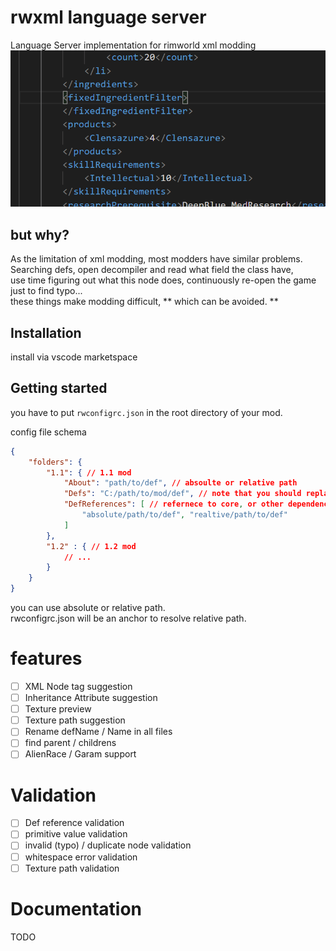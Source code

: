 # rwxml language server
Language Server implementation for rimworld xml modding  
![preview](./Images/gif1.gif)

## but why?

As the limitation of xml modding, most modders have similar problems.  
Searching defs, open decompiler and read what field the class have,  
use time figuring out what this node does, continuously re-open the game just to find typo...  
these things make modding difficult, ** which can be avoided. **

## Installation
install via vscode marketspace

## Getting started

you have to put `rwconfigrc.json` in the root directory of your mod.  

config file schema
```json
{
	"folders": {
		"1.1": { // 1.1 mod
			"About": "path/to/def", // absoulte or relative path
			"Defs": "C:/path/to/mod/def", // note that you should replace "\\" to "/"
			"DefReferences": [ // refernece to core, or other dependency mods.
				"absolute/path/to/def", "realtive/path/to/def"
			]
		},
		"1.2" : { // 1.2 mod
			// ...
		}
	}
}
```

you can use absolute or relative path.  
rwconfigrc.json will be an anchor to resolve relative path.

# features

- [ ] XML Node tag suggestion
- [ ] Inheritance Attribute suggestion
- [ ] Texture preview
- [ ] Texture path suggestion
- [ ] Rename defName / Name in all files
- [ ] find parent / childrens
- [ ] AlienRace / Garam support

# Validation

- [ ] Def reference validation
- [ ] primitive value validation
- [ ] invalid (typo) / duplicate node validation
- [ ] whitespace error validation
- [ ] Texture path validation

# Documentation

TODO